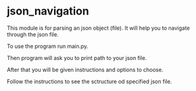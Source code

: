 # json_navigation
This module is for parsing an json object (file). It will help you to navigate through the json file.

To use the program run main.py.

Then program will ask you to print path to your json file.

After that you will be given instructions and options to choose.

Follow the instructions to see the sctructure od specified json file.
